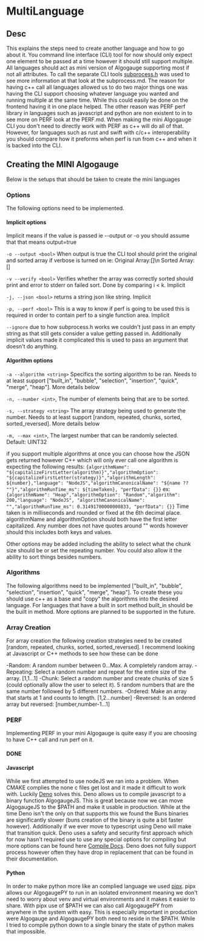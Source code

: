 # MultiLanguage

## Desc

This explains the steps need to create another language and how to go about it. You command line interface (CLI) tool for now should only expect one element to be passed at a time however it should still support multiple. All languages should act as mini version of Algogauge supporting most if not all attributes. To call the separate CLI tools [subprocess.h](https://github.com/sheredom/subprocess.h) was used to see more information at that look at the subprocess.md. The reason for having c++ call all languages allowed us to do two major things one was having the CLI support choosing whatever language you wanted and running multiple at the same time. While this could easily be done on the frontend having it in one place helped. The other reason was PERF perf library in languages such as javascript and python are non existent to in to see more on PERF look at the PERF.md. When making the mini Algogauge CLI you don't need to directly work with PERF as c++ will do all of that. However, for languages such as rust and swift with c/c++ interoperability you should compare how it preforms when perf is run from c++ and when it is backed into the CLI.

## Creating the MINI Algogauge

Below is the setups that should be taken to create the mini languages

### Options

The following options need to be implemented.

#### Implicit options

Implicit means if the value is passed ie --output or -o you should assume that that means output=true

`-o --output <bool>` When output is true the CLI tool should print the original and sorted array if verbose is turned on ie: Original Array:[]\n Sorted Array:[]

`-v --verify <bool>` Verifies whether the array was correctly sorted should print and error to stderr on failed sort. Done by comparing i < k. Implicit

`-j, --json <bool>` returns a string json like string. Implicit

`-p, --perf <bool>` This is a way to know if perf is going to be used this is required in order to contain perf to a single function area. Implicit

`--ignore` due to how subprocess.h works we couldn't just pass in an empty string as that still gets consider a value getting passed in. Additionally implicit values made it complicated this is used to pass an argument that doesn't do anything.

#### Algorithm options

`-a --algorithm <string>` Specifics the sorting algorithm to be ran. Needs to at least support ["built_in", "bubble", "selection", "insertion", "quick", "merge", "heap"]. More details below

`-n, --number <int>`, The number of elements being that are to be sorted.

`-s, --strategy <string>` The array strategy being used to generate the number. Needs to at least support [random, repeated, chunks, sorted, sorted_reversed]. More details below

`-m, --max <int>`, The largest number that can be randomly selected. Default: UINT32

if you support multiple algorithms at once you can choose how the JSON gets returned however C++ which will only ever call one algorithm is expecting the following results: `{algorithmName": "${capitalizeFirstLetter(algorithm)}","algorithmOption": "${capitalizeFirstLetter(strategy)}","algorithmLength": ${number},"language": "NodeJS","algorithmCanonicalName": "${name ?? ""}","algorithmRunTime_ms": ${timeTaken}, "perfData": {}}` ex: `{algorithmName": "Heap","algorithmOption": "Random","algorithm": 200,"language": "NodeJS", "algorithmCanonicalName": "","algorithmRunTime_ms": 0.31491700000000833, "perfData": {}}`  Time taken is in milliseconds and rounded or fixed at the 6th decimal place. algorithmName and algorithmOption should both have the first letter capitalized. Any number does not have quotes around "" words however should this includes both keys and values.

Other options may be added including the ability to select what the chunk size should be or set the repeating number. You could also allow it the ability to sort things besides numbers.

### Algorithms

The following algorithms need to be implemented ["built_in", "bubble", "selection", "insertion", "quick", "merge", "heap"]. To create these you should use c++ as a base and "copy" the algorithms into the desired language. For languages that have a built in sort method built_in should be the built in method. More options are planned to be supported in the future.

### Array Creation

For array creation the following creation strategies need to be created [random, repeated, chunks, sorted, sorted_reversed]. I recommend looking at Javascript or C++ methods to see how these can be done

-Random: A random number between 0...Max. A completely random array.
-Repeating: Select a random number and repeat for the entire size of the array. [1,1...1]
-Chunk: Select a random number and create chunks of size 5 (could optionally allow the user to select it). 5 random numbers that are the same number followed by 5 different numbers.
-Ordered: Make an array that starts at 1 and counts to length. [1,2...number]
-Reversed: Is an ordered array but reversed: [number,number-1...1]

### PERF

Implementing PERF in your mini Algogauge is quite easy if you are choosing to have C++ call and run perf on it.

#### DONE


#### Javascript

While we first attempted to use nodeJS we ran into a problem. When CMAKE complies the none c files get lost and it made it difficult to work with. Luckily [Deno](https://deno.com/) solves this. Deno allows us to compile javascript to a binary function AlgogaugeJS. This is great because now we can move AlgogaugeJS to the $PATH and make it usable in production. While at the time Deno isn't the only on that supports this we found the Buns binaries are significantly slower (buns creation of the binary is quite a bit faster however). Additionally if we ever move to typescript using Deno will make that transition quick. Deno uses a safety and security first approach which for now hasn't required use to use any special options for compiling but more options can be found here [Compile Docs](https://docs.deno.com/runtime/reference/cli/compiler/#compile-options). Deno does not fully support process however often they have drop in replacement that can be found in their documentation.

#### Python

In order to make python more like an complied language we used [pipx](https://github.com/pypa/pipx). pipx allows our AlgogaugePY to run in an isolated environment meaning we don't need to worry about venv and virtual environments and it makes it easier to share. With pipx use of $PATH we can also call AlgogaugePY from anywhere in the system with easy. This is especially important in production were Algogauge and AlgogaugePY both need to reside in the $PATH. While I tried to compile python down to a single binary the state of python makes that impossible.